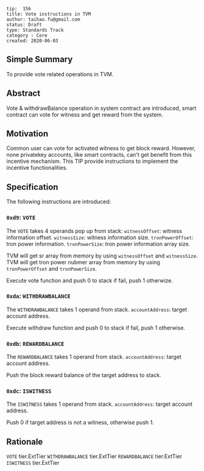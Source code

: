 ```
tip:  156
title: Vote instructions in TVM
author: taihao.fu@gmail.com
status: Draft
type: Standards Track
category : Core
created: 2020-06-03

```

## Simple Summary

To provide vote related operations in TVM.

## Abstract

Vote & withdrawBalance operation in system contract are introduced, smart contract can vote for witness and get reward from the system.

## Motivation

Common user can vote for activated witness to get block reward. However, none privatekey accounts, like smart contracts, can't get benefit from this incentive mechanism.  This TIP provide instructions to implement the incentive functionalities.

## Specification

The following instructions are introduced:

### `0xd9`: `VOTE`

The `VOTE` takes 4 operands pop up from stack:
`witnessOffset`: witness information offset.
`witnessSize`: witness information size.
`tronPowerOffset`: tron power information.
`tronPowerSize`: tron power information array size.

TVM will get sr array from memory by using `witnessOffset` and `witnessSize`.
TVM will get tron power nubmer array from memory by using `tronPowerOffset` and `tronPowerSize`.

Execute vote function and push 0 to stack if fail, push 1 otherwize.

### `0xda`: `WITHDRAWBALANCE`

The `WITHDRAWBALANCE` takes 1 operand from stack.
`accountAddress`: target account address.

Execute withdraw function and push 0 to stack if fail, push 1 otherwise.

### `0xdb`: `REWARDBALANCE`

The `REWARDBALANCE` takes 1 operand from stack.
`accountAddress`: target account address.

Push the block reward balance of the target address to stack.

### `0xdc`: `ISWITNESS`

The `ISWITNESS` takes 1 operand from stack.
`accountAddress`: target account address.

Push 0 if target address is not a witness, otherwise push 1.

## Rationale

`VOTE` tier.ExtTier
`WITHDRAWBALANCE` tier.ExtTier
`REWARDBALANCE` tier.ExtTier
`ISWITNESS` tier.ExtTier

